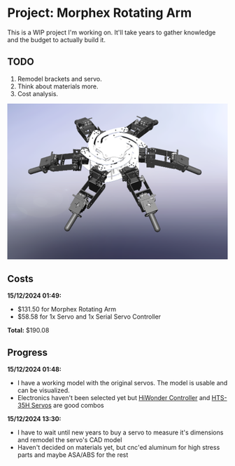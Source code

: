 # Project: Morphex Rotating Arm

This is a WIP project I'm working on. It'll take years to gather knowledge and the budget to actually build it.

## TODO
1. Remodel brackets and servo.
2. Think about materials more.
3. Cost analysis.

![hexapod](images/solidworks-1.png)

## Costs
**15/12/2024 01:49:**
- $131.50 for Morphex Rotating Arm
- $58.58 for 1x Servo and 1x Serial Servo Controller

**Total:** $190.08

## Progress
**15/12/2024 01:48:**
- I have a working model with the original servos. The model is usable and can be visualized.
- Electronics haven't been selected yet but [HiWonder Controller](https://www.hiwonder.com/products/serial-bus-servo-controller) and [HTS-35H Servos](https://www.hiwonder.com/collections/bus-servo/products/hts-35h) are good combos

**15/12/2024 13:30:**
- I have to wait until new years to buy a servo to measure it's dimensions and remodel the servo's CAD model 
- Haven't decided on materials yet, but cnc'ed aluminum for high stress parts and maybe ASA/ABS for the rest